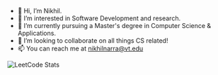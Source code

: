 - 👋 Hi, I’m Nikhil.
- 👀 I’m interested in Software Development and research.
- 🌱 I’m currently pursuing a Master's degree in Computer Science & Applications.
- 💞️ I’m looking to collaborate on all things CS related!
- 📫 You can reach me at nikhilnarra@vt.edu

![LeetCode Stats](https://leetcard.jacoblin.cool/nkhlfromthe503?theme=light&font=Simonetta)

<!---
niknarra/niknarra is a ✨ special ✨ repository because its `README.md` (this file) appears on your GitHub profile.
You can click the Preview link to take a look at your changes.
--->
